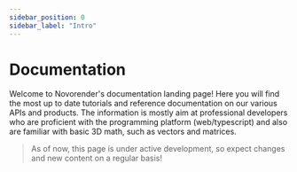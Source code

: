 ```yaml
---
sidebar_position: 0
sidebar_label: "Intro"
---
```


# Documentation

Welcome to Novorender's documentation landing page! Here you will find the most up to date tutorials and reference documentation on our various APIs and products. The information is mostly aim at professional developers who are proficient with the programming platform (web/typescript) and also are familiar with basic 3D math, such as vectors and matrices.

> As of now, this page is under active development, so expect changes and new content on a regular basis!
